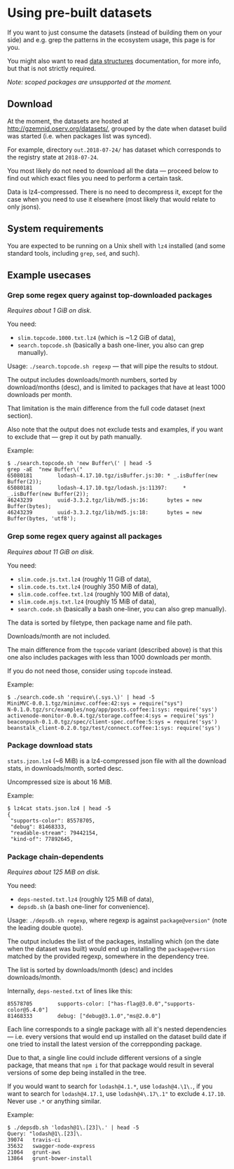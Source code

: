 # Using pre-built datasets

If you want to just consume the datasets (instead of building them on your side)
and e.g. grep the patterns in the ecosystem usage, this page is for you.

You might also want to read [data structures](Data_structures.md) documentation,
for more info, but that is not strictly required.

_Note: scoped packages are unsupported at the moment._

## Download

At the moment, the datasets are hosted at <http://gzemnid.oserv.org/datasets/>,
grouped by the date when dataset build was started (i.e. when packages list was
synced).

For example, directory `out.2018-07-24/` has dataset which corresponds to the
registry state at `2018-07-24`.

You most likely do not need to download all the data — proceed below to find
out which exact files you need to perform a certain task.

Data is lz4-compressed. There is no need to decompress it, except for the case
when you need to use it elsewhere (most likely that would relate to only jsons).

## System requirements

You are expected to be running on a Unix shell with `lz4` installed (and some
standard tools, including `grep`, `sed`, and such).

## Example usecases

### Grep some regex query against top-downloaded packages

_Requires about 1 GiB on disk._

You need:
  * `slim.topcode.1000.txt.lz4` (which is ~1.2 GiB of data),
  * `search.topcode.sh` (basically a bash one-liner, you also can grep manually).

Usage: `./search.topcode.sh regexp` — that will pipe the results to stdout.

The output includes downloads/month numbers, sorted by download/months (desc),
and is limited to packages that have at least 1000 downloads per month.

That limitation is the main difference from the full code dataset (next section).

Also note that the output does not exclude tests and examples, if you want to
exclude that — grep it out by path manually.

Example:
```console
$ ./search.topcode.sh 'new Buffer\(' | head -5
grep -aE  "new Buffer\("
65080181        lodash-4.17.10.tgz/isBuffer.js:30: * _.isBuffer(new Buffer(2));
65080181        lodash-4.17.10.tgz/lodash.js:11397:     * _.isBuffer(new Buffer(2));
46243239        uuid-3.3.2.tgz/lib/md5.js:16:      bytes = new Buffer(bytes);
46243239        uuid-3.3.2.tgz/lib/md5.js:18:      bytes = new Buffer(bytes, 'utf8');
```

### Grep some regex query against all packages

_Requires about 11 GiB on disk._

You need:
  * `slim.code.js.txt.lz4` (roughly 11 GiB of data),
  * `slim.code.ts.txt.lz4` (roughly 350 MiB of data),
  * `slim.code.coffee.txt.lz4` (roughly 100 MiB of data),
  * `slim.code.mjs.txt.lz4` (roughly 15 MiB of data),
  * `search.code.sh` (basically a bash one-liner, you can also grep manually).

The data is sorted by filetype, then package name and file path.

Downloads/month are not included.

The main difference from the `topcode` variant (described above) is that this
one also includes packages with less than 1000 downloads per month.

If you do not need those, consider using `topcode` instead.

Example:
```
$ ./search.code.sh 'require\(.sys.\)' | head -5
MiniMVC-0.0.1.tgz/minimvc.coffee:42:sys = require("sys")
N-0.1.0.tgz/src/examples/nog/app/posts.coffee:1:sys: require('sys')
activenode-monitor-0.0.4.tgz/storage.coffee:4:sys = require('sys')
beaconpush-0.1.0.tgz/spec/client-spec.coffee:5:sys = require('sys')
beanstalk_client-0.2.0.tgz/test/connect.coffee:1:sys: require('sys')
```

### Package download stats

`stats.jzon.lz4` (~6 MiB) is a lz4-compressed json file with all the download stats,
in downloads/month, sorted desc.

Uncompressed size is about 16 MiB.

Example:
``` console
$ lz4cat stats.json.lz4 | head -5
{
 "supports-color": 85578705,
 "debug": 81468333,
 "readable-stream": 79442154,
 "kind-of": 77892645,
```

### Package chain-dependents

_Requires about 125 MiB on disk._

You need:
 * `deps-nested.txt.lz4` (roughly 125 MiB of data),
 * `depsdb.sh` (a bash one-liner for convenience).

Usage: `./depsdb.sh regexp`, where regexp is against `package@version"`
(note the leading double quote).

The output includes the list of the packages, installing which (on the date
when the dataset was built) would end up installing the `package@version`
matched by the provided regexp, somewhere in the dependency tree.

The list is sorted by downloads/month (desc) and incldes downloads/month.

Internally, `deps-nested.txt` of lines like this:
```
85578705        supports-color: ["has-flag@3.0.0","supports-color@5.4.0"]
81468333        debug: ["debug@3.1.0","ms@2.0.0"]
```

Each line corresponds to a single package with all it's nested dependencies —
i.e. every versions that would end up installed on the dataset build date if
one tried to install the latest version of the correpponding package.

Due to that, a single line could include different versions of a single package,
that means that `npm i` for that package would result in several versions of
some dep being installed in the tree.

If you would want to search for `lodash@4.1.*`, use `lodash@4.\1\.`,
if you want to search for `lodash@4.17.1`, use `lodash@4\.17\.1"` to
exclude `4.17.10`. Never use `.*` or anything similar.

Example:
```
$ ./depsdb.sh 'lodash@1\.[23]\.' | head -5
Query: "lodash@1\.[23]\.
39074   travis-ci
35632   swagger-node-express
21064   grunt-aws
13864   grunt-bower-install
```
